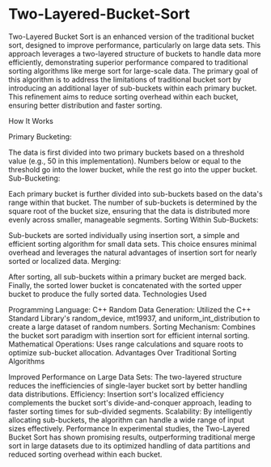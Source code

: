 # Two-Layered-Bucket-Sort

Two-Layered Bucket Sort is an enhanced version of the traditional bucket sort, designed to improve performance, particularly on large data sets. This approach leverages a two-layered structure of buckets to handle data more efficiently, demonstrating superior performance compared to traditional sorting algorithms like merge sort for large-scale data.
The primary goal of this algorithm is to address the limitations of traditional bucket sort by introducing an additional layer of sub-buckets within each primary bucket. This refinement aims to reduce sorting overhead within each bucket, ensuring better distribution and faster sorting.

How It Works

Primary Bucketing:

The data is first divided into two primary buckets based on a threshold value (e.g., 50 in this implementation). Numbers below or equal to the threshold go into the lower bucket, while the rest go into the upper bucket.
Sub-Bucketing:

Each primary bucket is further divided into sub-buckets based on the data's range within that bucket. The number of sub-buckets is determined by the square root of the bucket size, ensuring that the data is distributed more evenly across smaller, manageable segments.
Sorting Within Sub-Buckets:

Sub-buckets are sorted individually using insertion sort, a simple and efficient sorting algorithm for small data sets. This choice ensures minimal overhead and leverages the natural advantages of insertion sort for nearly sorted or localized data.
Merging:

After sorting, all sub-buckets within a primary bucket are merged back. Finally, the sorted lower bucket is concatenated with the sorted upper bucket to produce the fully sorted data.
Technologies Used

Programming Language: C++
Random Data Generation: Utilized the C++ Standard Library's random_device, mt19937, and uniform_int_distribution to create a large dataset of random numbers.
Sorting Mechanism: Combines the bucket sort paradigm with insertion sort for efficient internal sorting.
Mathematical Operations: Uses range calculations and square roots to optimize sub-bucket allocation.
Advantages Over Traditional Sorting Algorithms

Improved Performance on Large Data Sets: The two-layered structure reduces the inefficiencies of single-layer bucket sort by better handling data distributions.
Efficiency: Insertion sort's localized efficiency complements the bucket sort's divide-and-conquer approach, leading to faster sorting times for sub-divided segments.
Scalability: By intelligently allocating sub-buckets, the algorithm can handle a wide range of input sizes effectively.
Performance
In experimental studies, the Two-Layered Bucket Sort has shown promising results, outperforming traditional merge sort in large datasets due to its optimized handling of data partitions and reduced sorting overhead within each bucket.
